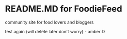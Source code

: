 # README.MD for FoodieFeed
community site for food lovers and bloggers

test again (will delete later don't worry) - amber:D